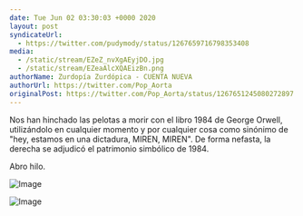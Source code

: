 ```yaml
---
date: Tue Jun 02 03:30:03 +0000 2020
layout: post
syndicateUrl:
  - https://twitter.com/pudymody/status/1267659716798353408
media:
  - /static/stream/EZeZ_nvXgAEyjDO.jpg
  - /static/stream/EZeaAlcXQAEizBn.png
authorName: Zurdopía Zurdópica - CUENTA NUEVA
authorUrl: https://twitter.com/Pop_Aorta
originalPost: https://twitter.com/Pop_Aorta/status/1267651245080272897
---
```

Nos han hinchado las pelotas a morir con el libro 1984 de George Orwell, utilizándolo en cualquier momento y por cualquier cosa como sinónimo de "hey, estamos en una dictadura, MIREN, MIREN". De forma nefasta, la derecha se adjudicó el patrimonio simbólico de 1984.

Abro hilo. 

![Image](/static/stream/EZeZ_nvXgAEyjDO.jpg)

![Image](/static/stream/EZeaAlcXQAEizBn.png)